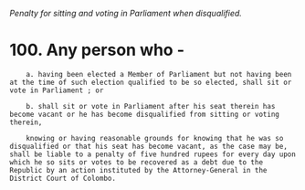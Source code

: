 *Penalty for sitting and voting in Parliament when disqualified.*

# 100. Any person who -

        a. having been elected a Member of Parliament but not having been at the time of such election qualified to be so elected, shall sit or vote in Parliament ; or

        b. shall sit or vote in Parliament after his seat therein has become vacant or he has become disqualified from sitting or voting therein,

        knowing or having reasonable grounds for knowing that he was so disqualified or that his seat has become vacant, as the case may be, shall be liable to a penalty of five hundred rupees for every day upon which he so sits or votes to be recovered as a debt due to the Republic by an action instituted by the Attorney-General in the District Court of Colombo.